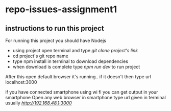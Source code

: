 # repo-issues-assignment1

## instructions to run this project

For running this project you should have 
 Nodejs

- using project open terminal and type *git clone project's link*
- cd project's git repo name
- type npm install in terminal to download dependencies
- when download is complete type *npm run dev* to run project

 After this open default browser it's running.. if it doesn't then type url localhost:3000

 if you have connected smartphone using wi fi you can get output in your smartphone
 Open any web browser in smartphone type url given in terminal usually *http://192.168.48.1:3000*


